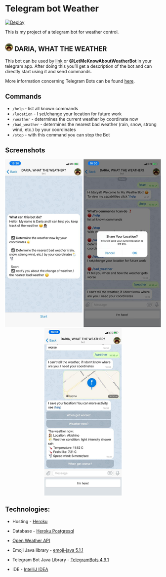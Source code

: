 # Telegram bot Weather

[![Deploy](https://www.herokucdn.com/deploy/button.svg)](https://heroku.com/deploy?template=https://github.com/TDaryaT/Telegram_Bot_Weather) 

This is my project of a telegram bot for weather control.

## <img src="https://github.com/TDaryaT/Telegram_Bot_Weather/blob/master/img/logo_Dasha-What-The-Weather.png" width = 25> DARIA, WHAT THE WEATHER

This bot can be used by [link](https://t.me/LetMeKnowAboutWeatherBot) or <b> @LetMeKnowAboutWeatherBot </b> in your telegram app. 
After doing this you’ll get a description of the bot and can directly start using it and send commands.

More information concerning Telegram Bots can be found [here](https://core.telegram.org/bots). 

## Commands

* `/help`         - list all known commands
* `/location`     - I set/change your location for future work 
* `/weather`      - determines the current weather by coordinate now 
* `/bad_weather`  - determines the nearest bad weather (rain, snow, strong wind, etc.) by your coordinates
* `/stop`         - with this command you can stop the Bot

## Screenshots

<p align="center">
  <img src="https://github.com/TDaryaT/Telegram_Bot_Weather/blob/master/img/screenshot1.jpg" width="250" title="Start">
  <img src="https://github.com/TDaryaT/Telegram_Bot_Weather/blob/master/img/screenshot2.jpg" width="250" title="Location">
  <img src="https://github.com/TDaryaT/Telegram_Bot_Weather/blob/master/img/screenshot3.jpg" width="250" title="weather">
</p>

## Technologies:

* Hosting - [Heroku](https://www.heroku.com/java) 

* Database - [Heroku Postgresql](https://elements.heroku.com/addons/heroku-postgresql)

* [Open Weather API](https://openweathermap.org/api)

* Emoji Java library - [emoji-java 5.1.1](https://github.com/vdurmont/emoji-java)

* Telegram Bot Java Library - [TelegramBots 4.9.1](https://github.com/rubenlagus/TelegramBots)

* IDE - [IntelliJ IDEA](https://www.jetbrains.com/idea/download/#section=linux)

 
